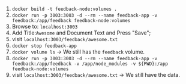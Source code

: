 1. `docker build -t feedback-node:volumes .`
2. `docker run -p 3003:3003 -d --rm --name feedback-app -v feedback:/app/feedback feedback-node:volumes`
3. Browse to: `localhost:3003`
4. Add Title:`Awesome` and Document Text and Press "Save";
5. visit `localhost:3003/feedback/awesome.txt`
6. `docker stop feedback-app`
7. `docker volume ls` -> We still has the `feedback` volume.
8. `docker run -p 3003:3003 -d --rm --name feedback-app -v feedback:/app/feedback -v /app/node_modules -v ${PWD}:/app feedback-node:volumes`
9. visit `localhost:3003/feedback/awesome.txt` -> We still have the data.